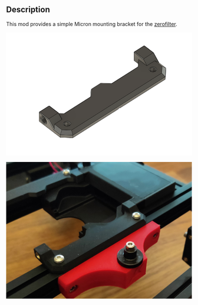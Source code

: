 Description
-----------

This mod provides a simple Micron mounting bracket for the [zerofilter](https://github.com/zruncho3d/zerofilter).

![CAD](Images/Lightweight_brace_CAD.PNG)

![Printed-part](Images/Lightweight_brace.png) 